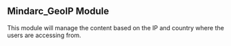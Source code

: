 <h2>Mindarc_GeoIP Module</h2>

This module will manage the content based on the IP and country where the users are accessing from.